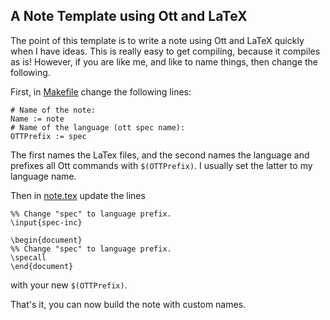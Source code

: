 A Note Template using Ott and LaTeX
---

The point of this template is to write a note using Ott and LaTeX
quickly when I have ideas.  This is really easy to get compiling,
because it compiles as is! However, if you are like me, and like to
name things, then change the following.

First, in [Makefile](Makefile) change the following lines:

```
# Name of the note:
Name := note
# Name of the language (ott spec name):
OTTPrefix := spec
```

The first names the LaTex files, and the second names the language and
prefixes all Ott commands with `$(OTTPrefix)`.  I usually set the
latter to my language name.

Then in [note.tex](note.tex) update the lines

```
%% Change "spec" to language prefix.
\input{spec-inc}

\begin{document}
%% Change "spec" to language prefix.
\specall
\end{document}
```

with your new `$(OTTPrefix)`.

That's it, you can now build the note with custom names.